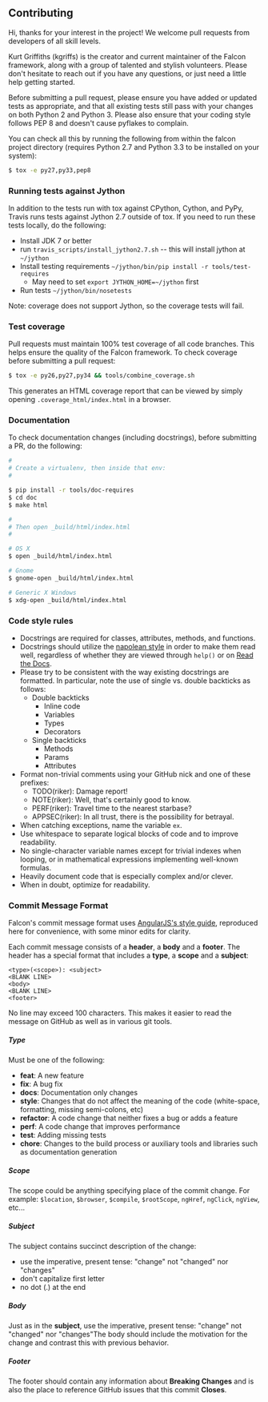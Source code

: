 ## Contributing

Hi, thanks for your interest in the project! We welcome pull requests from developers of all skill levels. 

Kurt Griffiths (kgriffs) is the creator and current maintainer of the Falcon framework, along with a group of talented and stylish volunteers. Please don't hesitate to reach out if you have any questions, or just need a little help getting started.

Before submitting a pull request, please ensure you have added or updated tests as appropriate, and that all existing tests still pass with your changes on both Python 2 and Python 3. Please also ensure that your coding style follows PEP 8 and doesn't cause pyflakes to complain.

You can check all this by running the following from within the falcon project directory (requires Python 2.7 and Python 3.3 to be installed on your system):

```bash
$ tox -e py27,py33,pep8
```

### Running tests against Jython

In addition to the tests run with tox against CPython, Cython, and PyPy, Travis runs tests against Jython 2.7 outside of tox. If you need to run these tests locally, do the following:
* Install JDK 7 or better
* run `travis_scripts/install_jython2.7.sh` -- this will install jython at `~/jython`
* Install testing requirements `~/jython/bin/pip install -r tools/test-requires`
    * May need to set `export JYTHON_HOME=~/jython` first
* Run tests `~/jython/bin/nosetests`

Note: coverage does not support Jython, so the coverage tests will fail.

### Test coverage

Pull requests must maintain 100% test coverage of all code branches. This helps ensure the quality of the Falcon framework. To check coverage before submitting a pull request:

```bash
$ tox -e py26,py27,py34 && tools/combine_coverage.sh
```

This generates an HTML coverage report that can be viewed by simply opening `.coverage_html/index.html` in a browser.

### Documentation

To check documentation changes (including docstrings), before submitting a PR, do the following:

```bash
#
# Create a virtualenv, then inside that env:
#

$ pip install -r tools/doc-requires
$ cd doc
$ make html

#
# Then open _build/html/index.html
#

# OS X
$ open _build/html/index.html

# Gnome
$ gnome-open _build/html/index.html

# Generic X Windows
$ xdg-open _build/html/index.html
```

### Code style rules

* Docstrings are required for classes, attributes, methods, and functions.
* Docstrings should utilize the [napolean style][docstrings] in order to make them read well, regardless of whether they are viewed through `help()` or on [Read the Docs][rtd].
* Please try to be consistent with the way existing docstrings are formatted. In particular, note the use of single vs. double backticks as follows:
    * Double backticks
        * Inline code
        * Variables
        * Types
        * Decorators
    * Single backticks
        * Methods
        * Params
        * Attributes
* Format non-trivial comments using your GitHub nick and one of these prefixes:
    * TODO(riker): Damage report!
    * NOTE(riker): Well, that's certainly good to know.
    * PERF(riker): Travel time to the nearest starbase?
    * APPSEC(riker): In all trust, there is the possibility for betrayal.
* When catching exceptions, name the variable `ex`.
* Use whitespace to separate logical blocks of code and to improve readability.
* No single-character variable names except for trivial indexes when looping,
or in mathematical expressions implementing well-known formulas.
* Heavily document code that is especially complex and/or clever.
* When in doubt, optimize for readability.

### Commit Message Format

Falcon's commit message format uses [AngularJS's style guide][ajs], reproduced here for convenience, with some minor edits for clarity.

Each commit message consists of a **header**, a **body** and a **footer**. The header has a special format that includes a **type**, a **scope** and a **subject**:

```
<type>(<scope>): <subject>
<BLANK LINE>
<body>
<BLANK LINE>
<footer>
```

No line may exceed 100 characters. This makes it easier to read the message on GitHub as well as in various git tools.

#####  Type
Must be one of the following:

* **feat**: A new feature
* **fix**: A bug fix
* **docs**: Documentation only changes
* **style**: Changes that do not affect the meaning of the code (white-space, formatting, missing semi-colons, etc)
* **refactor**: A code change that neither fixes a bug or adds a feature
* **perf**: A code change that improves performance
* **test**: Adding missing tests
* **chore**: Changes to the build process or auxiliary tools and libraries such as documentation generation

##### Scope
The scope could be anything specifying place of the commit change. For example: `$location`, `$browser`, `$compile`, `$rootScope`, `ngHref`, `ngClick`, `ngView`, etc...

##### Subject
The subject contains succinct description of the change:

* use the imperative, present tense: "change" not "changed" nor "changes"
* don't capitalize first letter
* no dot (.) at the end

##### Body
Just as in the **subject**, use the imperative, present tense: "change" not "changed" nor "changes"The body should include the motivation for the change and contrast this with previous behavior.

##### Footer
The footer should contain any information about **Breaking Changes** and is also the place to reference GitHub issues that this commit **Closes**.

[ajs]: https://github.com/angular/angular.js/blob/master/CONTRIBUTING.md#commit
[docstrings]: http://sphinxcontrib-napoleon.readthedocs.org/en/latest/example_google.html#example-google-style-python-docstrings
[goog-style]: http://google-styleguide.googlecode.com/svn/trunk/pyguide.html#Comments
[rtd]: http://falcon.readthedocs.org
